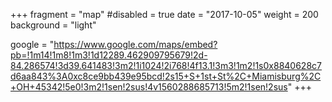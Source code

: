 +++
fragment = "map"
#disabled = true
date = "2017-10-05"
weight = 200
background = "light"

google = "https://www.google.com/maps/embed?pb=!1m14!1m8!1m3!1d12289.462909795679!2d-84.286574!3d39.641483!3m2!1i1024!2i768!4f13.1!3m3!1m2!1s0x8840628c7d6aa843%3A0xc8ce9bb439e95bcd!2s15+S+1st+St%2C+Miamisburg%2C+OH+45342!5e0!3m2!1sen!2sus!4v1560288685713!5m2!1sen!2sus"
+++
